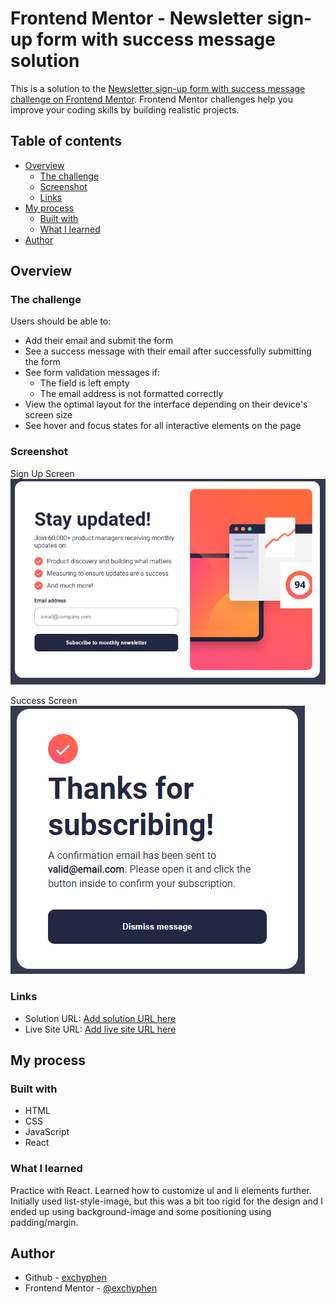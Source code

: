# Frontend Mentor - Newsletter sign-up form with success message solution

This is a solution to the [Newsletter sign-up form with success message challenge on Frontend Mentor](https://www.frontendmentor.io/challenges/newsletter-signup-form-with-success-message-3FC1AZbNrv). Frontend Mentor challenges help you improve your coding skills by building realistic projects.

## Table of contents

- [Overview](#overview)
  - [The challenge](#the-challenge)
  - [Screenshot](#screenshot)
  - [Links](#links)
- [My process](#my-process)
  - [Built with](#built-with)
  - [What I learned](#what-i-learned)
- [Author](#author)

## Overview

### The challenge

Users should be able to:

- Add their email and submit the form
- See a success message with their email after successfully submitting the form
- See form validation messages if:
  - The field is left empty
  - The email address is not formatted correctly
- View the optimal layout for the interface depending on their device's screen size
- See hover and focus states for all interactive elements on the page

### Screenshot

Sign Up Screen
![readme preview - sign up](./design/readme-preview1.png)

Success Screen
![readme preview - success](./design/readme-preview2.png)

### Links

- Solution URL: [Add solution URL here](https://your-solution-url.com)
- Live Site URL: [Add live site URL here](https://your-live-site-url.com)

## My process

### Built with

- HTML
- CSS
- JavaScript
- React

### What I learned

Practice with React. Learned how to customize ul and li elements further. Initially used list-style-image, but this was a bit too rigid for the design and I ended up using background-image and some positioning using padding/margin.

## Author

- Github - [exchyphen](https://github.com/exchyphen)
- Frontend Mentor - [@exchyphen](https://www.frontendmentor.io/profile/exchyphen)
